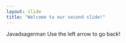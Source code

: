 ```yaml
---
layout: slide
title: "Welcome to our second slide!"
---
```

Javadsagerman
Use the left arrow to go back!
